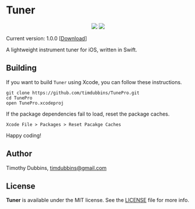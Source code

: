 # Tuner

<div align="center">
  
  
<p align="center">
    <img src="https://img.shields.io/badge/iOS-14.0+-blue.svg" />
    <img src="https://img.shields.io/badge/Swift-5.0-brightgreen.svg" />
</p>
  
</div>

Current version: 1.0.0 [[Download](https://github.com/timdubbins/Tuner/releases/tag/v1.0.0)]

A lightweight instrument tuner for iOS, written in Swift.

## Building

If you want to build `Tuner` using Xcode, you can follow these instructions.

```fish
git clone https://github.com/timdubbins/TunePro.git
cd TunePro
open TunePro.xcodeproj
```

If the package dependencies fail to load, reset the package caches.
```fish
Xcode File > Packages > Reset Pacakge Caches
```

Happy coding!


## Author

Timothy Dubbins, timdubbins@gmail.com

## License

**Tuner** is available under the MIT license. See the [LICENSE](https://github.com/timdubbins/Tuner/blob/master/LICENSE.md) file for more info.
